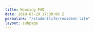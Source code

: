 ```yaml
---
title: Housing FAQ
date: 2018-03-29 17:39:00 Z
permalink: "/studentlife/resident-life"
layout: subpage
---
```


